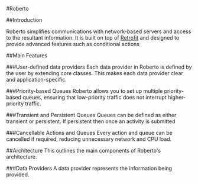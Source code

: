 #Roberto

##Introduction

Roberto simplifies communications with network-based servers and access to the resultant information.  It is built on top of [Retrofit](http://square.github.io/retrofit "Retrofit") and designed to provide advanced features such as conditional actions

##Main Features

###User-defined data providers
Each data provider in Roberto is defined by the user by extending core classes.  This makes each data provider clear and application-specific.

###Priority-based Queues
Roberto allows you to set up multiple priority-based queues, ensuring that low-priority traffic does not interrupt higher-priority traffic.
 
###Transient and Persistent Queues
Queues can be defined as either transient or persistent.  If persistent then once an activity is submitted

###Cancellable Actions and Queues
Every action and queue can be cancelled if required, reducing unnecessary network and CPU load.

##Architecture
This outlines the main components of Roberto's architecture.

###Data Providers
A data provider represents the information being provided.
